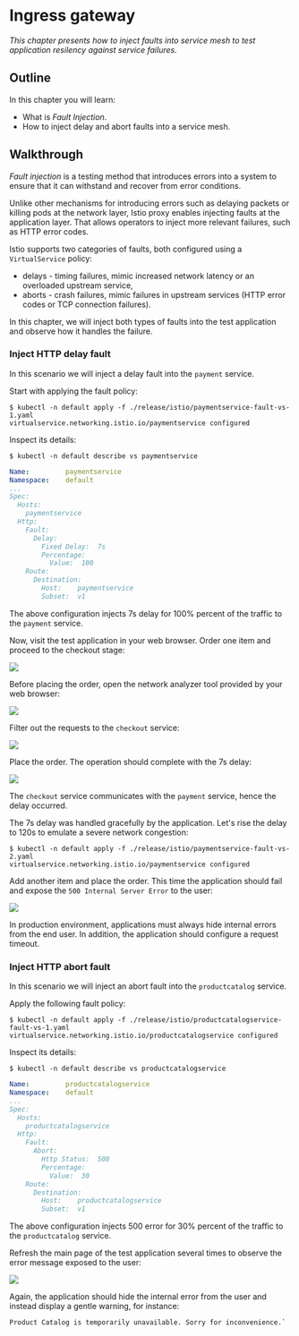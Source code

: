 # Ingress gateway

*This chapter presents how to inject faults into service mesh to test application resilency against service failures.*

## Outline

In this chapter you will learn:

* What is *Fault Injection*.
* How to inject delay and abort faults into a service mesh.

## Walkthrough

*Fault injection* is a testing method that introduces errors into a system to ensure that it can withstand and recover from error conditions.

Unlike other mechanisms for introducing errors such as delaying packets or killing pods at the network layer, Istio proxy enables injecting faults at the application layer. That allows operators to inject more relevant failures, such as HTTP error codes.

Istio supports two categories of faults, both configured using a `VirtualService` policy:

* delays - timing failures, mimic increased network latency or an overloaded upstream service,
* aborts - crash failures, mimic failures in upstream services (HTTP error codes or TCP connection failures).

In this chapter, we will inject both types of faults into the test application and observe how it handles the failure.

### Inject HTTP delay fault

In this scenario we will inject a delay fault into the `payment` service.

Start with applying the fault policy:

```
$ kubectl -n default apply -f ./release/istio/paymentservice-fault-vs-1.yaml
virtualservice.networking.istio.io/paymentservice configured
```

Inspect its details:

```
$ kubectl -n default describe vs paymentservice
```

```yaml
Name:         paymentservice
Namespace:    default
...
Spec:
  Hosts:
    paymentservice
  Http:
    Fault:
      Delay:
        Fixed Delay:  7s
        Percentage:
          Value:  100
    Route:
      Destination:
        Host:    paymentservice
        Subset:  v1
```

The above configuration injects 7s delay for 100% percent of the traffic to the `payment` service.

Now, visit the test application in your web browser. Order one item and proceed to the checkout stage:

![](/assets/images/fault-injection-place-order.png)

Before placing the order, open the network analyzer tool provided by your web browser:

![](/assets/images/fault-injection-inspect.png)

Filter out the requests to the `checkout` service:

![](/assets/images/fault-injection-inspect-filter.png)

Place the order. The operation should complete with the 7s delay:

![](/assets/images/fault-injection-delay-1.png)

The `checkout` service communicates with the `payment` service, hence the delay occurred.

The 7s delay was handled gracefully by the application. Let's rise the delay to 120s to emulate a severe network congestion:

```
$ kubectl -n default apply -f ./release/istio/paymentservice-fault-vs-2.yaml
virtualservice.networking.istio.io/paymentservice configured
```

Add another item and place the order. This time the application should fail and expose the `500 Internal Server Error` to the user:

![](/assets/images/fault-injection-delay-2.png)

In production environment, applications must always hide internal errors from the end user. In addition, the application should configure a request timeout.

### Inject HTTP abort fault

In this scenario we will inject an abort fault into the `productcatalog` service.

Apply the following fault policy:

```
$ kubectl -n default apply -f ./release/istio/productcatalogservice-fault-vs-1.yaml
virtualservice.networking.istio.io/productcatalogservice configured
```

Inspect its details:

```
$ kubectl -n default describe vs productcatalogservice
```

```yaml
Name:         productcatalogservice
Namespace:    default
...
Spec:
  Hosts:
    productcatalogservice
  Http:
    Fault:
      Abort:
        Http Status:  500
        Percentage:
          Value:  30
    Route:
      Destination:
        Host:    productcatalogservice
        Subset:  v1
```

The above configuration injects 500 error for 30% percent of the traffic to the `productcatalog` service.

Refresh the main page of the test application several times to observe the error message exposed to the user:

![](/assets/images/fault-injection-abort.png)

Again, the application should hide the internal error from the user and instead display a gentle warning, for instance:

```
Product Catalog is temporarily unavailable. Sorry for inconvenience.`
```
